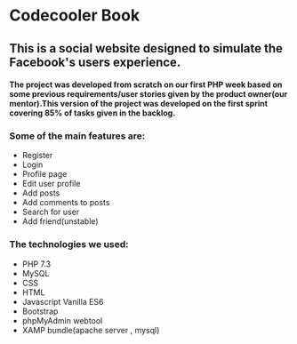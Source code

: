 # Codecooler Book
## This is a social website designed to simulate the Facebook's users experience.
#### The project was developed from scratch on our first PHP week based on some previous requirements/user stories given by the product owner(our mentor).This version of the project was developed on the first sprint covering 85% of tasks given in the backlog. 
### Some of the main features are:
* Register 
* Login 
* Profile page 
* Edit user profile 
* Add posts 
* Add comments to posts 
* Search for user
* Add friend(unstable)

### The technologies we used:
* PHP 7.3
* MySQL
* CSS
* HTML
* Javascript Vanilla ES6
* Bootstrap
* phpMyAdmin webtool
* XAMP bundle(apache server , mysql)
